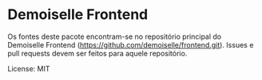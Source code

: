 Demoiselle Frontend
=======

Os fontes deste pacote encontram-se no repositório principal do Demoiselle Frontend (https://github.com/demoiselle/frontend.git). Issues e pull requests devem ser feitos para aquele repositório.

License: MIT
